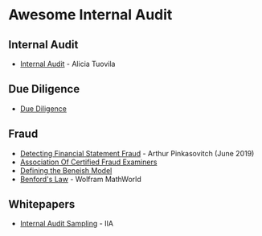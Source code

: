# Awesome Internal Audit

## Internal Audit
* [Internal Audit](https://www.investopedia.com/terms/i/internalaudit.asp) - Alicia Tuovila


## Due Diligence
* [Due Diligence](https://www.investopedia.com/terms/d/duediligence.asp)

## Fraud
* [Detecting Financial Statement Fraud](https://www.investopedia.com/articles/financial-theory/11/detecting-financial-fraud.asp) - Arthur Pinkasovitch (June 2019)
* [Association Of Certified Fraud Examiners](https://www.investopedia.com/terms/a/association-of-certified-fraud-examiners.asp)
* [Defining the Beneish Model](https://www.investopedia.com/terms/b/beneishmodel.asp)
* [Benford's Law](http://mathworld.wolfram.com/BenfordsLaw.html) - Wolfram MathWorld

## Whitepapers
* [Internal Audit Sampling](http://iia.org.au/sf_docs/default-source/quality/white-papers/iia-australia-white-internal-audit-sampling-(002).pdf) - IIA

